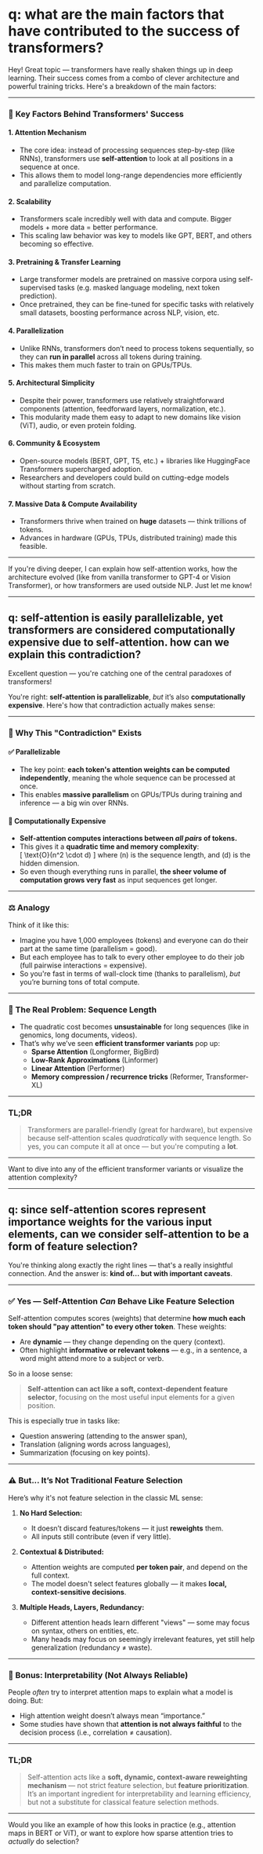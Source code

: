 # q: what are the main factors that have contributed to the success of transformers?

Hey! Great topic — transformers have really shaken things up in deep learning. Their success comes from a combo of clever architecture and powerful training tricks. Here's a breakdown of the main factors:

---

### 🚀 **Key Factors Behind Transformers' Success**

#### 1. **Attention Mechanism**
- The core idea: instead of processing sequences step-by-step (like RNNs), transformers use **self-attention** to look at all positions in a sequence at once.
- This allows them to model long-range dependencies more efficiently and parallelize computation.

#### 2. **Scalability**
- Transformers scale incredibly well with data and compute. Bigger models + more data = better performance.
- This scaling law behavior was key to models like GPT, BERT, and others becoming so effective.

#### 3. **Pretraining & Transfer Learning**
- Large transformer models are pretrained on massive corpora using self-supervised tasks (e.g. masked language modeling, next token prediction).
- Once pretrained, they can be fine-tuned for specific tasks with relatively small datasets, boosting performance across NLP, vision, etc.

#### 4. **Parallelization**
- Unlike RNNs, transformers don’t need to process tokens sequentially, so they can **run in parallel** across all tokens during training.
- This makes them much faster to train on GPUs/TPUs.

#### 5. **Architectural Simplicity**
- Despite their power, transformers use relatively straightforward components (attention, feedforward layers, normalization, etc.).
- This modularity made them easy to adapt to new domains like vision (ViT), audio, or even protein folding.

#### 6. **Community & Ecosystem**
- Open-source models (BERT, GPT, T5, etc.) + libraries like HuggingFace Transformers supercharged adoption.
- Researchers and developers could build on cutting-edge models without starting from scratch.

#### 7. **Massive Data & Compute Availability**
- Transformers thrive when trained on **huge** datasets — think trillions of tokens.
- Advances in hardware (GPUs, TPUs, distributed training) made this feasible.

---

If you're diving deeper, I can explain how self-attention works, how the architecture evolved (like from vanilla transformer to GPT-4 or Vision Transformer), or how transformers are used outside NLP. Just let me know!



---

## q: self-attention is easily parallelizable, yet transformers are considered computationally expensive due to self-attention. how can we explain this contradiction?

Excellent question — you're catching one of the central paradoxes of transformers!

You're right: **self-attention is parallelizable**, *but* it’s also **computationally expensive**. Here's how that contradiction actually makes sense:

---

### 🤔 Why This "Contradiction" Exists

#### ✅ **Parallelizable**
- The key point: **each token's attention weights can be computed independently**, meaning the whole sequence can be processed at once.
- This enables **massive parallelism** on GPUs/TPUs during training and inference — a big win over RNNs.

#### 💸 **Computationally Expensive**
- **Self-attention computes interactions between *all pairs* of tokens.**
- This gives it a **quadratic time and memory complexity**:  
  \[
  \text{O}(n^2 \cdot d)
  \]
  where \(n\) is the sequence length, and \(d\) is the hidden dimension.
- So even though everything runs in parallel, **the sheer volume of computation grows very fast** as input sequences get longer.

---

### ⚖️ Analogy
Think of it like this:

- Imagine you have 1,000 employees (tokens) and everyone can do their part at the same time (parallelism = good).
- But each employee has to talk to every other employee to do their job (full pairwise interactions = expensive).
- So you're fast in terms of wall-clock time (thanks to parallelism), *but* you’re burning tons of total compute.

---

### 🚧 The Real Problem: Sequence Length
- The quadratic cost becomes **unsustainable** for long sequences (like in genomics, long documents, videos).
- That’s why we’ve seen **efficient transformer variants** pop up:
  - **Sparse Attention** (Longformer, BigBird)
  - **Low-Rank Approximations** (Linformer)
  - **Linear Attention** (Performer)
  - **Memory compression / recurrence tricks** (Reformer, Transformer-XL)

---

### TL;DR
> Transformers are parallel-friendly (great for hardware), but expensive because self-attention scales *quadratically* with sequence length. So yes, you can compute it all at once — but you're computing a **lot**.

---

Want to dive into any of the efficient transformer variants or visualize the attention complexity?


---

## q: since self-attention scores represent importance weights for the various input elements, can we consider self-attention to be a form of feature selection?

You're thinking along exactly the right lines — that's a really insightful connection. And the answer is: **kind of... but with important caveats**.

---

### ✅ **Yes — Self-Attention *Can* Behave Like Feature Selection**

Self-attention computes scores (weights) that determine **how much each token should "pay attention" to every other token**. These weights:

- Are **dynamic** — they change depending on the query (context).
- Often highlight **informative or relevant tokens** — e.g., in a sentence, a word might attend more to a subject or verb.

So in a loose sense:
> **Self-attention can act like a soft, context-dependent feature selector**, focusing on the most useful input elements for a given position.

This is especially true in tasks like:
- Question answering (attending to the answer span),
- Translation (aligning words across languages),
- Summarization (focusing on key points).

---

### ⚠️ **But... It’s Not Traditional Feature Selection**

Here’s why it's not feature selection in the classic ML sense:

1. **No Hard Selection:**
   - It doesn’t discard features/tokens — it just **reweights** them.
   - All inputs still contribute (even if very little).

2. **Contextual & Distributed:**
   - Attention weights are computed **per token pair**, and depend on the full context.
   - The model doesn't select features globally — it makes **local, context-sensitive decisions**.

3. **Multiple Heads, Layers, Redundancy:**
   - Different attention heads learn different "views" — some may focus on syntax, others on entities, etc.
   - Many heads may focus on seemingly irrelevant features, yet still help generalization (redundancy ≠ waste).

---

### 🧠 Bonus: Interpretability (Not Always Reliable)
People *often* try to interpret attention maps to explain what a model is doing. But:
- High attention weight doesn’t always mean “importance.”
- Some studies have shown that **attention is not always faithful** to the decision process (i.e., correlation ≠ causation).

---

### TL;DR
> Self-attention acts like a **soft, dynamic, context-aware reweighting mechanism** — not strict feature selection, but **feature prioritization**. It’s an important ingredient for interpretability and learning efficiency, but not a substitute for classical feature selection methods.

---

Would you like an example of how this looks in practice (e.g., attention maps in BERT or ViT), or want to explore how sparse attention tries to *actually* do selection?



